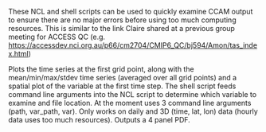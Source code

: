 These NCL and shell scripts can be used to quickly examine CCAM output to ensure there are no major errors before using too much computing resources.
This is similar to the link Claire shared at a previous group meeting for ACCESS QC (e.g. https://accessdev.nci.org.au/p66/cm2704/CMIP6_QC/bj594/Amon/tas_index.html)

Plots the time series at the first grid point, along with the mean/min/max/stdev time series (averaged over all grid points) and a spatial plot of the variable at the first time step.
The shell script feeds command line arguments into the NCL script to determine which variable to examine and file location.
At the moment uses 3 command line arguments (path, var_path, var). Only works on daily and 3D (time, lat, lon) data (hourly data uses too much resources). Outputs a 4 panel PDF.